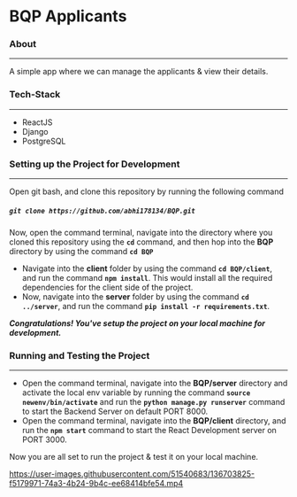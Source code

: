 

# BQP Applicants

### About
***

A simple app where we can manage the applicants & view their details.

### Tech-Stack
***
* ReactJS
* Django
* PostgreSQL


### Setting up the Project for Development
***

Open git bash, and clone this repository by running the following command

##### `git clone https://github.com/abhi178134/BQP.git`

Now, open the command terminal, navigate into the directory where you cloned this repository using the **`cd`** command, and then hop into the **BQP** directory by using the command **`cd BQP`**
* Navigate into the **client** folder by using the command **`cd BQP/client`**, and run the command **`npm install`**. This would install all the required dependencies for the client side of the project.
* Now, navigate into the **server** folder by using the command **`cd ../server`**, and run the command **`pip install -r requirements.txt`**. 

***Congratulations! You've setup the project on your local machine for development.***

### Running and Testing the Project
***
* Open the command terminal, navigate into the **BQP/server** directory and activate the local env variable by running the command **`source newenv/bin/activate`** and run the **`python manage.py runserver`** command to start the Backend Server on default PORT 8000.
* Open the command terminal, navigate into the **BQP/client** directory, and run the **`npm start`** command to start the React Development server on PORT 3000.

Now you are all set to run the project & test it on your local machine.





https://user-images.githubusercontent.com/51540683/136703825-f5179971-74a3-4b24-9b4c-ee68414bfe54.mp4

